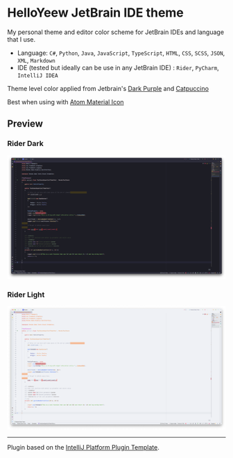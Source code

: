 # HelloYeew JetBrain IDE theme

<!-- Plugin description -->

My personal theme and editor color scheme for JetBrain IDEs and language that I use.

- Language: `C#`, `Python`, `Java`, `JavaScript`, `TypeScript`, `HTML`, `CSS`, `SCSS`, `JSON`, `XML`, `Markdown`
- IDE (tested but ideally can be use in any JetBrain IDE) : `Rider`, `PyCharm`, `IntelliJ IDEA`

Theme level color applied from Jetbrain's [Dark Purple](https://github.com/OlyaB/DarkPurpleTheme) and [Catpuccino](https://github.com/catppuccin/jetbrains)

Best when using with [Atom Material Icon](https://plugins.jetbrains.com/plugin/10044-atom-material-icons)

## Preview

### Rider Dark

![Rider Dark](https://raw.githubusercontent.com/HelloYeew/helloyeew-jetbrain-theme/main/showcase/rider-dark.png)

### Rider Light

![Rider Light](https://raw.githubusercontent.com/HelloYeew/helloyeew-jetbrain-theme/main/showcase/rider-light.png)

<!-- Plugin description end -->

---
Plugin based on the [IntelliJ Platform Plugin Template][template].

[template]: https://github.com/JetBrains/intellij-platform-plugin-template
[docs:plugin-description]: https://plugins.jetbrains.com/docs/intellij/plugin-user-experience.html#plugin-description-and-presentation